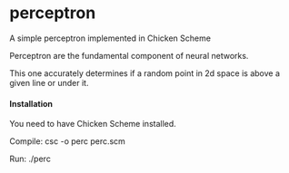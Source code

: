 # perceptron
A simple perceptron implemented in Chicken Scheme

Perceptron are the fundamental component of neural networks.

This one accurately determines if a random point in 2d space is above a given line or under it.

#### Installation

You need to have Chicken Scheme installed.

Compile:
csc -o perc perc.scm

Run:
./perc

